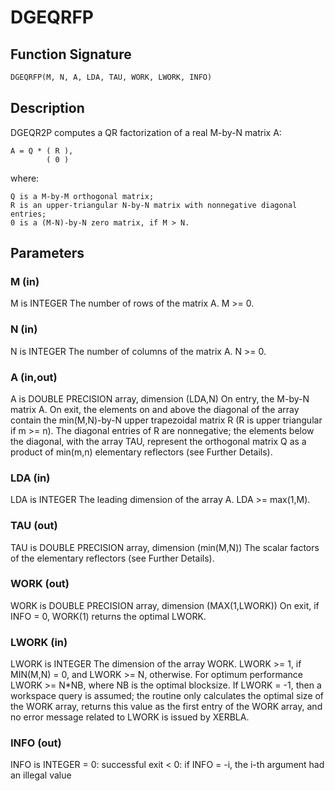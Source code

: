 # DGEQRFP

## Function Signature

```fortran
DGEQRFP(M, N, A, LDA, TAU, WORK, LWORK, INFO)
```

## Description


 DGEQR2P computes a QR factorization of a real M-by-N matrix A:

    A = Q * ( R ),
            ( 0 )

 where:

    Q is a M-by-M orthogonal matrix;
    R is an upper-triangular N-by-N matrix with nonnegative diagonal
    entries;
    0 is a (M-N)-by-N zero matrix, if M > N.


## Parameters

### M (in)

M is INTEGER The number of rows of the matrix A. M >= 0.

### N (in)

N is INTEGER The number of columns of the matrix A. N >= 0.

### A (in,out)

A is DOUBLE PRECISION array, dimension (LDA,N) On entry, the M-by-N matrix A. On exit, the elements on and above the diagonal of the array contain the min(M,N)-by-N upper trapezoidal matrix R (R is upper triangular if m >= n). The diagonal entries of R are nonnegative; the elements below the diagonal, with the array TAU, represent the orthogonal matrix Q as a product of min(m,n) elementary reflectors (see Further Details).

### LDA (in)

LDA is INTEGER The leading dimension of the array A. LDA >= max(1,M).

### TAU (out)

TAU is DOUBLE PRECISION array, dimension (min(M,N)) The scalar factors of the elementary reflectors (see Further Details).

### WORK (out)

WORK is DOUBLE PRECISION array, dimension (MAX(1,LWORK)) On exit, if INFO = 0, WORK(1) returns the optimal LWORK.

### LWORK (in)

LWORK is INTEGER The dimension of the array WORK. LWORK >= 1, if MIN(M,N) = 0, and LWORK >= N, otherwise. For optimum performance LWORK >= N*NB, where NB is the optimal blocksize. If LWORK = -1, then a workspace query is assumed; the routine only calculates the optimal size of the WORK array, returns this value as the first entry of the WORK array, and no error message related to LWORK is issued by XERBLA.

### INFO (out)

INFO is INTEGER = 0: successful exit < 0: if INFO = -i, the i-th argument had an illegal value

